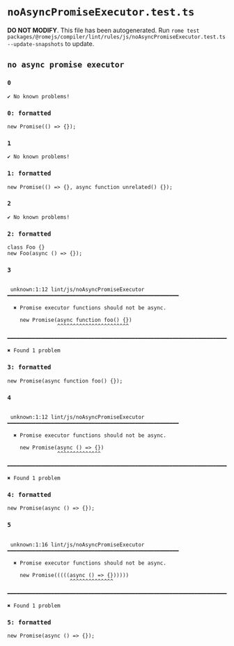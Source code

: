 # `noAsyncPromiseExecutor.test.ts`

**DO NOT MODIFY**. This file has been autogenerated. Run `rome test packages/@romejs/compiler/lint/rules/js/noAsyncPromiseExecutor.test.ts --update-snapshots` to update.

## `no async promise executor`

### `0`

```
✔ No known problems!

```

### `0: formatted`

```
new Promise(() => {});

```

### `1`

```
✔ No known problems!

```

### `1: formatted`

```
new Promise(() => {}, async function unrelated() {});

```

### `2`

```
✔ No known problems!

```

### `2: formatted`

```
class Foo {}
new Foo(async () => {});

```

### `3`

```

 unknown:1:12 lint/js/noAsyncPromiseExecutor ━━━━━━━━━━━━━━━━━━━━━━━━━━━━━━━━━━━━━━━━━━━━━━━━━━━━━━━

  ✖ Promise executor functions should not be async.

    new Promise(async function foo() {})
                ^^^^^^^^^^^^^^^^^^^^^^^

━━━━━━━━━━━━━━━━━━━━━━━━━━━━━━━━━━━━━━━━━━━━━━━━━━━━━━━━━━━━━━━━━━━━━━━━━━━━━━━━━━━━━━━━━━━━━━━━━━━━

✖ Found 1 problem

```

### `3: formatted`

```
new Promise(async function foo() {});

```

### `4`

```

 unknown:1:12 lint/js/noAsyncPromiseExecutor ━━━━━━━━━━━━━━━━━━━━━━━━━━━━━━━━━━━━━━━━━━━━━━━━━━━━━━━

  ✖ Promise executor functions should not be async.

    new Promise(async () => {})
                ^^^^^^^^^^^^^^

━━━━━━━━━━━━━━━━━━━━━━━━━━━━━━━━━━━━━━━━━━━━━━━━━━━━━━━━━━━━━━━━━━━━━━━━━━━━━━━━━━━━━━━━━━━━━━━━━━━━

✖ Found 1 problem

```

### `4: formatted`

```
new Promise(async () => {});

```

### `5`

```

 unknown:1:16 lint/js/noAsyncPromiseExecutor ━━━━━━━━━━━━━━━━━━━━━━━━━━━━━━━━━━━━━━━━━━━━━━━━━━━━━━━

  ✖ Promise executor functions should not be async.

    new Promise(((((async () => {})))))
                    ^^^^^^^^^^^^^^

━━━━━━━━━━━━━━━━━━━━━━━━━━━━━━━━━━━━━━━━━━━━━━━━━━━━━━━━━━━━━━━━━━━━━━━━━━━━━━━━━━━━━━━━━━━━━━━━━━━━

✖ Found 1 problem

```

### `5: formatted`

```
new Promise(async () => {});

```
